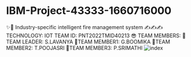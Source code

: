 # IBM-Project-43333-1660716000
✨🎇
Industry-specific intelligent fire management system
✍✍✍
TECHNOLOGY: IOT
TEAM ID: PNT2022TMID40213
😎
TEAM MEMBERS:
👩TEAM LEADER: S.LAVANYA
👩TEAM MEMBER1: G.BOOMIKA
👩TEAM MEMBER2: T.POOJASRI 
👩TEAM MEMBER3: P.SRIMATHI
![index](https://user-images.githubusercontent.com/113962821/198983652-2c41cc11-478e-4499-8f63-33796a35d742.jpg)
